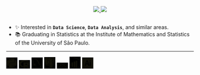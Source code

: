<div align="center">
  <a href="https://github.com/bmorbin">
  <img height="180em" src="https://github-readme-stats.vercel.app/api?username=bmorbin&text_color=d6d6d8&bg_color=161b22&hide_border=True&title_color=ffffff"/>
  <img height="180em" src="https://github-readme-stats.vercel.app/api/top-langs/?username=bmorbin&langs_count=10&layout=compact&text_color=d6d6d8&bg_color=161b22&hide_border=True&title_color=ffffff"/>
  </a>
</div>

  ##
- ✨ Interested in **`Data Science`**, **`Data Analysis`**, and similar areas.
- 📚 Graduating in Statistics at the Institute of Mathematics and Statistics of the University of São Paulo.
<hr>


<div style="display:inline-block; filter: invert(1);">
  <img width="30em" src="https://github.com/bmorbin/bmorbin/blob/main/icons/python.svg" />
  <img width="30em" src="https://github.com/bmorbin/bmorbin/blob/main/icons/R.svg" />
  <img width="30em" src="https://github.com/bmorbin/bmorbin/blob/main/icons/mysql.svg" />
  <img width="30em" src="https://github.com/bmorbin/bmorbin/blob/main/icons/postgresql.svg" />
  <img width="30em" src="https://github.com/bmorbin/bmorbin/blob/main/icons/VBA.svg" />
  <img width="30em" src="https://github.com/bmorbin/bmorbin/blob/main/icons/powerbi.svg" />
  <img width="30em" src="https://github.com/bmorbin/bmorbin/blob/main/icons/illustrator.svg" />
</div>

